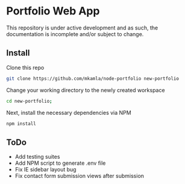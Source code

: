 # Portfolio Web App

This repository is under active development and as such, the documentation is incomplete and/or subject to change.

## Install
Clone this repo
```bash
git clone https://github.com/mkamla/node-portfolio new-portfolio
```

Change your working directory to the newly created workspace
```bash
cd new-portfolio;
```

Next, install the necessary dependencies via NPM
```bash
npm install
```

## ToDo
- Add testing suites
- Add NPM script to generate .env file
- Fix IE sidebar layout bug
- Fix contact form submission views after submission